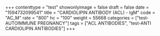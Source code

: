 +++
contenttype = "test"
showonlyimage = false
draft = false
date = "1594732099541"
title = "CARDIOLIPIN ANTIBODY (ACL) - IgM"
code = "AC_M"
rate = "800"
hc = "100"
weight = 55668
categories = ["test-AUTOIMMUNE PREGNANCY"]
tags = ["ACL ANTIBODIES", "test-ANTI CARDIOLIPIN ANTIBODIES"]
+++


